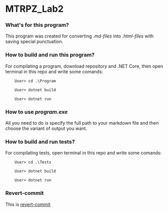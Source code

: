 # MTRPZ_Lab2

### What's for this program?

This program was created for converting _.md-files_ into _.html-files_ with saving special punctuation.

### How to build and run this program?

For compilating a program, download repository and .NET Core, then open terminal in this repo and write some comands:
```
    User> cd .\Program

    User> dotnet build

    User> dotnet run
```

### How to use _program.exe_

All you need to do is specify the full path to your markdown file and then choose the variant of output you want.

### How to build and run tests?

For compilating tests, open terminal in this repo and write some comands:
```
    User> cd .\Tests

    User> dotnet build

    User> dotnet run
```

### Revert-commit

This is [revert-commit]()